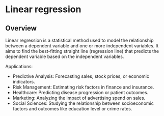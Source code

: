 # Linear regression
## Overview
Linear regression is a statistical method used to model the relationship between a dependent variable and one or more independent variables. It aims to find the best-fitting straight line (regression line) that predicts the dependent variable based on the independent variables.

Applications:
* Predictive Analysis: Forecasting sales, stock prices, or economic indicators.
* Risk Management: Estimating risk factors in finance and insurance.
* Healthcare: Predicting disease progression or patient outcomes.
* Marketing: Analyzing the impact of advertising spend on sales.
* Social Sciences: Studying the relationship between socioeconomic factors and outcomes like education level or crime rates.

